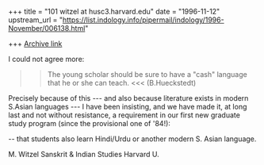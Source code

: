 +++
title = "101 witzel at husc3.harvard.edu"
date = "1996-11-12"
upstream_url = "https://list.indology.info/pipermail/indology/1996-November/006138.html"

+++
[Archive link](https://list.indology.info/pipermail/indology/1996-November/006138.html)



I could not agree more:

>>  The young scholar should be sure to have
    a "cash" language that he or she can teach. <<< (B.Hueckstedt)


Precisely because of this --- and also because <useful secondary>
literature exists in modern S.Asian languages --- I have been insisting,
and we have made it, at long last and not without resistance, a
requirement in our first new graduate study program (since the provisional
one of '84!): 

-- that students also learn Hindi/Urdu or another modern S. Asian language. 



M. Witzel
Sanskrit & Indian Studies
Harvard U.








